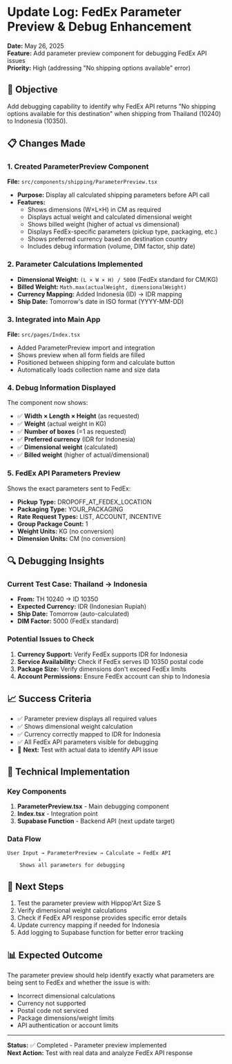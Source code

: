 # Update Log: FedEx Parameter Preview & Debug Enhancement

**Date:** May 26, 2025  
**Feature:** Add parameter preview component for debugging FedEx API issues  
**Priority:** High (addressing "No shipping options available" error)

## 🎯 Objective
Add debugging capability to identify why FedEx API returns "No shipping options available for this destination" when shipping from Thailand (10240) to Indonesia (10350).

## 📋 Changes Made

### 1. Created ParameterPreview Component
**File:** `src/components/shipping/ParameterPreview.tsx`
- **Purpose:** Display all calculated shipping parameters before API call
- **Features:**
  - Shows dimensions (W×L×H) in CM as required
  - Displays actual weight and calculated dimensional weight  
  - Shows billed weight (higher of actual vs dimensional)
  - Displays FedEx-specific parameters (pickup type, packaging, etc.)
  - Shows preferred currency based on destination country
  - Includes debug information (volume, DIM factor, ship date)

### 2. Parameter Calculations Implemented
- **Dimensional Weight:** `(L × W × H) / 5000` (FedEx standard for CM/KG)
- **Billed Weight:** `Math.max(actualWeight, dimensionalWeight)`
- **Currency Mapping:** Added Indonesia (ID) → IDR mapping
- **Ship Date:** Tomorrow's date in ISO format (YYYY-MM-DD)

### 3. Integrated into Main App
**File:** `src/pages/Index.tsx`
- Added ParameterPreview import and integration
- Shows preview when all form fields are filled
- Positioned between shipping form and calculate button
- Automatically loads collection name and size data

### 4. Debug Information Displayed
The component now shows:
- ✅ **Width × Length × Height** (as requested)
- ✅ **Weight** (actual weight in KG)
- ✅ **Number of boxes** (=1 as requested)
- ✅ **Preferred currency** (IDR for Indonesia)
- ✅ **Dimensional weight** (calculated)
- ✅ **Billed weight** (higher of actual/dimensional)

### 5. FedEx API Parameters Preview
Shows the exact parameters sent to FedEx:
- **Pickup Type:** DROPOFF_AT_FEDEX_LOCATION
- **Packaging Type:** YOUR_PACKAGING  
- **Rate Request Types:** LIST, ACCOUNT, INCENTIVE
- **Group Package Count:** 1
- **Weight Units:** KG (no conversion)
- **Dimension Units:** CM (no conversion)

## 🔍 Debugging Insights

### Current Test Case: Thailand → Indonesia
- **From:** TH 10240 → ID 10350
- **Expected Currency:** IDR (Indonesian Rupiah)
- **Ship Date:** Tomorrow (auto-calculated)
- **DIM Factor:** 5000 (FedEx standard)

### Potential Issues to Check
1. **Currency Support:** Verify FedEx supports IDR for Indonesia
2. **Service Availability:** Check if FedEx serves ID 10350 postal code
3. **Package Size:** Verify dimensions don't exceed FedEx limits
4. **Account Permissions:** Ensure FedEx account can ship to Indonesia

## 📈 Success Criteria
- ✅ Parameter preview displays all required values
- ✅ Shows dimensional weight calculation  
- ✅ Currency correctly mapped to IDR for Indonesia
- ✅ All FedEx API parameters visible for debugging
- 🔄 **Next:** Test with actual data to identify API issue

## 🔧 Technical Implementation

### Key Components
1. **ParameterPreview.tsx** - Main debugging component
2. **Index.tsx** - Integration point
3. **Supabase Function** - Backend API (next update target)

### Data Flow
```
User Input → ParameterPreview → Calculate → FedEx API
          ↓
    Shows all parameters for debugging
```

## 🚀 Next Steps
1. Test the parameter preview with Hippop'Art Size S
2. Verify dimensional weight calculations
3. Check if FedEx API response provides specific error details
4. Update currency mapping if needed for Indonesia
5. Add logging to Supabase function for better error tracking

## 📊 Expected Outcome
The parameter preview should help identify exactly what parameters are being sent to FedEx and whether the issue is with:
- Incorrect dimensional calculations
- Currency not supported
- Postal code not serviced
- Package dimensions/weight limits
- API authentication or account limits

---
**Status:** ✅ Completed - Parameter preview implemented  
**Next Action:** Test with real data and analyze FedEx API response
